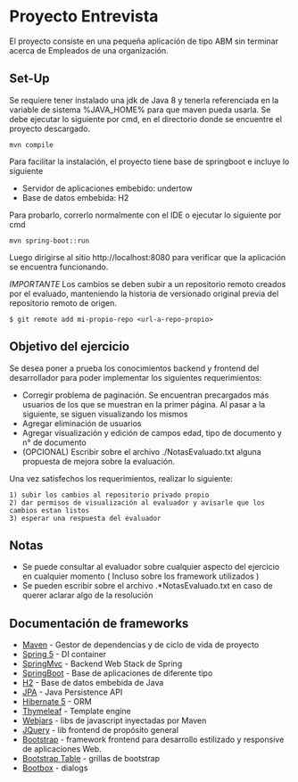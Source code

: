 # Proyecto Entrevista

El proyecto consiste en una pequeña aplicación de tipo ABM sin terminar acerca de Empleados de una organización.

## Set-Up

Se requiere tener instalado una jdk de Java 8 y tenerla referenciada en la variable de sistema %JAVA_HOME% para que maven pueda usarla.
Se debe ejecutar lo siguiente por cmd,  en el directorio donde se encuentre el proyecto descargado.

```
mvn compile
```

Para facilitar la instalación,  el proyecto tiene base de springboot e incluye lo siguiente

* Servidor de aplicaciones embebido: undertow
* Base de datos embebida: H2
 
Para probarlo,  correrlo normalmente con el IDE o ejecutar lo siguiente por cmd

```
mvn spring-boot::run
```

Luego dirigirse al sitio http://localhost:8080 para verificar que la aplicación se encuentra funcionando.

*IMPORTANTE* 
Los cambios se deben subir a un repositorio remoto creados por el evaluado, manteniendo la historia de versionado original previa del repositorio remoto de origen.

```
$ git remote add mi-propio-repo <url-a-repo-propio>
```

## Objetivo del ejercicio

Se desea poner a prueba los conocimientos backend y frontend del desarrollador para poder implementar los siguientes requerimientos:

* Corregir problema de paginación. Se encuentran precargados más usuarios de los que se muestran en la primer página. Al pasar a la siguiente,  se siguen visualizando los mismos
* Agregar eliminación de usuarios
* Agregar visualización y edición de campos edad, tipo de documento y n° de documento
* (OPCIONAL) Escribir sobre el archivo ./NotasEvaluado.txt alguna propuesta de mejora sobre la evaluación.

Una vez satisfechos los requerimientos,  realizar lo siguiente:

    1) subir los cambios al repositorio privado propio
    2) dar permisos de visualización al evaluador y avisarle que los cambios estan listos
    3) esperar una respuesta del evaluador


## Notas

* Se puede consultar al evaluador sobre cualquier aspecto del ejercicio en cualquier momento ( Incluso sobre los framework utilizados )
* Se pueden escribir sobre el archivo .*NotasEvaluado.txt en caso de querer aclarar algo de la resolución


## Documentación de frameworks

* [Maven](https://maven.apache.org/) - Gestor de dependencias y de ciclo de vida de proyecto
* [Spring 5](https://spring.io/) - DI container
* [SpringMvc](https://docs.spring.io/spring/docs/current/spring-framework-reference/web.html) - Backend Web Stack de Spring
* [SpringBoot](https://spring.io/) - Base de aplicaciones de diferente tipo
* [H2](http://www.h2database.com/html/quickstart.html) - Base de datos embebida de Java
* [JPA](https://docs.oracle.com/javaee/6/tutorial/doc/bnbpz.html) - Java Persistence API
* [Hibernate 5](http://hibernate.org/orm/documentation/5.2/) - ORM
* [Thymeleaf](https://www.thymeleaf.org/documentation.html) - Template engine
* [Webjars](https://www.webjars.org/) - libs de javascript inyectadas por Maven
* [JQuery](http://api.jquery.com/) - lib frontend de propósito general
* [Bootstrap](https://getbootstrap.com/docs/3.3/getting-started/) - framework frontend para desarrollo estilizado y responsive de aplicaciones Web.
* [Bootstrap Table](http://bootstrap-table.wenzhixin.net.cn/documentation/) - grillas de bootstrap
* [Bootbox](http://bootboxjs.com/documentation.html) - dialogs

